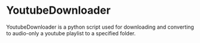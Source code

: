 # YoutubeDownloader
YoutubeDownloader is a python script used for downloading and converting to audio-only a youtube playlist to a specified folder.

